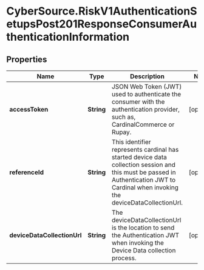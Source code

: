 # CyberSource.RiskV1AuthenticationSetupsPost201ResponseConsumerAuthenticationInformation

## Properties
Name | Type | Description | Notes
------------ | ------------- | ------------- | -------------
**accessToken** | **String** | JSON Web Token (JWT) used to authenticate the consumer with the authentication provider, such as, CardinalCommerce or Rupay.  | [optional] 
**referenceId** | **String** | This identifier represents cardinal has started device data collection session and this must be passed in Authentication JWT to Cardinal when invoking the deviceDataCollectionUrl.  | [optional] 
**deviceDataCollectionUrl** | **String** | The deviceDataCollectionUrl is the location to send the Authentication JWT when invoking the Device Data collection process.  | [optional] 


